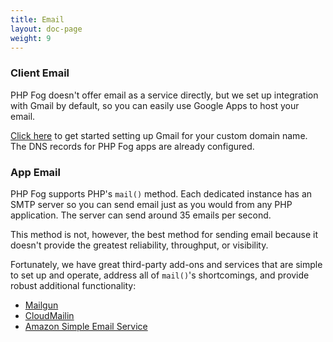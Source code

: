 ```yaml
---
title: Email
layout: doc-page
weight: 9
---
```


### Client Email

PHP Fog doesn't offer email as a service directly, but we set up integration with Gmail by default, so you can easily use Google Apps to host your email. 

[Click here](https://www.google.com/a/cpanel/domain/new) to get started setting up Gmail for your custom domain name. The DNS records for PHP Fog apps are already configured. 

### App Email

PHP Fog supports PHP's `mail()` method. Each dedicated instance has an SMTP server so you can send email just as you would from any PHP application. The server can send around 35 emails per second. 

This method is not, however, the best method for sending email because it doesn't provide the greatest reliability, throughput, or visibility.

Fortunately, we have great third-party add-ons and services that are simple to set up and operate, address all of `mail()`'s shortcomings, and provide robust additional functionality:

* [Mailgun](http://dev.appfog.com/features/article/mailgun)
* [CloudMailin](http://dev.appfog.com/features/article/cloudmailin)
* [Amazon Simple Email Service](http://aws.amazon.com/ses/)
